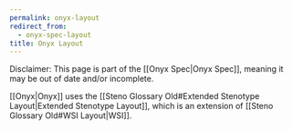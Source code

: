 ```yaml
---
permalink: onyx-layout
redirect_from:
  - onyx-spec-layout
title: Onyx Layout
---
```


Disclaimer: This page is part of the [[Onyx Spec|Onyx Spec]], meaning it may be out of date and/or incomplete.

[[Onyx|Onyx]] uses the [[Steno Glossary Old#Extended Stenotype Layout|Extended Stenotype Layout]], which is an extension of [[Steno Glossary Old#WSI Layout|WSI]].
